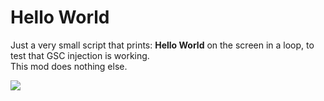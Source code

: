 # Hello World
Just a very small script that prints: **Hello World** on the screen in a loop, to test that GSC injection is working.\
This mod does nothing else. 

![](https://i.ibb.co/hKzg9nV/Hello-world.png)
